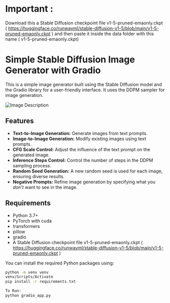 # Important :
Download this a Stable Diffusion checkpoint file v1-5-pruned-emaonly.ckpt ( https://huggingface.co/runwayml/stable-diffusion-v1-5/blob/main/v1-5-pruned-emaonly.ckpt ) and 
then paste it inside the data folder with this name ( v1-5-pruned-emaonly.ckpt)

# Simple Stable Diffusion Image Generator with Gradio
This is a simple image generator built using the Stable Diffusion model and the Gradio library for a user-friendly interface. It uses the DDPM sampler for image generation. 

![Image Description](https://github.com/Brainstorm2605/Diffusion/blob/master/Image/Screenshot%202024-05-13%20145259.png)

## Features

- **Text-to-Image Generation:** Generate images from text prompts.
- **Image-to-Image Generation:** Modify existing images using text prompts.
- **CFG Scale Control:** Adjust the influence of the text prompt on the generated image.
- **Inference Steps Control:** Control the number of steps in the DDPM sampling process.
- **Random Seed Generation:** A new random seed is used for each image, ensuring diverse results.
- **Negative Prompts:** Refine image generation by specifying what you *don't* want to see in the image.

## Requirements

- Python 3.7+
- PyTorch with cuda
- transformers
- pillow
- gradio
- A Stable Diffusion checkpoint file v1-5-pruned-emaonly.ckpt ( https://huggingface.co/runwayml/stable-diffusion-v1-5/blob/main/v1-5-pruned-emaonly.ckpt )

You can install the required Python packages using:

```bash
python -m venv venv
venv/Scripts/Activate
pip install -r requirements.txt

To Run:
python gradio_app.py 
